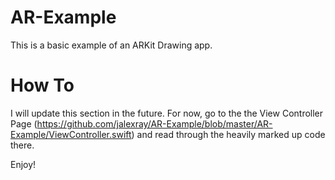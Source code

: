# AR-Example
This is a basic example of an ARKit Drawing app.

# How To
I will update this section in the future. For now, go to the the View Controller Page (https://github.com/jalexray/AR-Example/blob/master/AR-Example/ViewController.swift) and read through the heavily marked up code there.

Enjoy!
